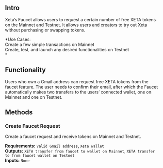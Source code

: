 ## Intro
Xeta’s Faucet allows users to request a certain number of free XETA tokens on the Mainnet and Testnet. It allows users and creators to try out Xeta without purchasing or swapping tokens.

*Use Cases:  
Create a few simple transactions on Mainnet  
Create, test, and launch any desired functionalities on Testnet  
*

## Functionality
Users who own a Gmail address can request free XETA tokens from the faucet feature. The user needs to confirm their email, after which the Faucet automatically makes two transfers to the users’ connected wallet, one on Mainnet and one on Testnet.

## Methods

### Create Faucet Request
Create a faucet request and receive tokens on Mainnet and Testnet.

**Requirements:** `Valid Gmail address`, `Xeta wallet`  
**Outputs:** `XETA transfer from faucet to wallet on Mainnet`, `XETA transfer to from faucet wallet on Testnet`  
**Inputs:** `None`  